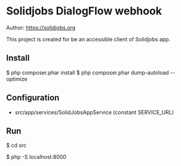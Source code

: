 # Solidjobs DialogFlow webhook

Author: https://solidjobs.org

This project is created for be an accessible client of Solidjobs app.

## Install

$ php composer.phar install
$ php composer.phar dump-autoload --optimize

## Configuration

* src/app/services/SolidJobsAppService (constant SERVICE_URL)

## Run

$ cd src

$ php -S localhost:8000
